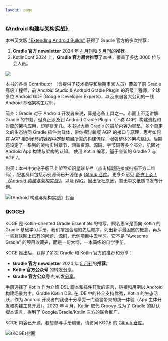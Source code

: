 ```yaml
---
layout: page
---
```



### [《Android 构建与架构实战》](https://t.zsxq.com/0eF9jWLpY)

本书英文版 ["Extending Android Builds"](https://eab.2bab.com/) 获得了 Gradle 官方的多次推荐：

1. **Gradle 官方 newsletter** 2024 年 [4 月刊](https://newsletter.gradle.org/2024/04)和 [5 月刊](https://newsletter.gradle.org/2024/05)的**推荐**。
2. KotlinConf 2024 上，**Gradle 官方展台推荐**了本书，覆盖了多达 3000 位与会人员。

![](https://2bab-images.lastmayday.com/kotlin-conf-2024-17.jpg?imageslim)

本书的各类 Contributor （含提供了技术指导和后期审阅人员）覆盖了前 Gradle 高级工程师，前 Android Studio & Android Gradle Plugin 的高级工程师，全球多位 Android GDE (Google Developer Experts)，以及来自各大公司的一线 Android 基础架构工程师。

简介：Gradle 对于 Android 开发者来说，算是必备工具之一。市面上不乏讲解 Gradle 的书籍，但真正涉及到 Android Gradle Plugin（下称 AGP）构建流程和对应的架构应用，却寥寥无几。本书以大量 Gradle 的进阶内容为铺垫，多个自定义的生态协同 Gradle 插件为载体，带你探讨新版 AGP 的接口与原理，思考如何在 AGP 相对闭环的容器中定制项目所需的构建流程，增强整体的架构建设。后期还设定了一系列的架构实践章节，涵盖资源、源码、字节码等多个部分，巩固对 Android App 构建与架构的认知。 使用 Kotlin 编写，基于全新的 Gradle 7 与 AGP 7。

购买：本书中文电子版已上架至知识星球专栏（点击标题链接或扫描下方二维码），配套资料包括示例源码已开源在该 [Github 仓库](https://github.com/2BAB/Extend-Android-Builds-zh)。更多介绍见 *[新书上架！《Android 构建与架构实战》](https://2bab.me/zh/blog/2023-05-14-extend-android-build-zh-unevils/)*，以及 *[FAQ](https://2bab.me/zh/blog/2023-05-17-extend-android-build-zh-faq/)*。因出版社原因，暂无中文纸质书发布计划。
    
![《Android 构建与架构实战》封面](https://2bab-images.lastmayday.com/202305131112571.png?imageslim)

    
### [《KOGE》](https://koge.2bab.me/#/zh-cn/)

KOGE 是 Kotlin-oriented Gradle Essentials 的缩写，顾名思义是面向 Kotlin 的 Gradle 基础学习手册。我们按照合理的先后顺序，列出新手最困惑的概念，再从一些互联网上已有的问题、源码、示例项目中去学习。它不是 “Awesome Gradle” 的项目收藏夹，而是一份大纲，一本简练的自学手册。

KOGE 推出后，获得了多次 Gradle 和 Kotlin 官方的推荐和分享：

- **Gradle 官方 newsletter** 2024 年 [5 月刊](https://newsletter.gradle.org/2024/05)的**推荐**。
- **Kotlin 官方公众号** 的转发[分享](https://mp.weixin.qq.com/s/udzGlxaP5nC20ipf5i5LWg)。
- **Gradle 官方公众号** 的转发[分享](https://mp.weixin.qq.com/s/sx2WJX2GNomx8d4MnF9Bow)。

手册选择了 Kotlin 作为介绍 DSL 脚本和插件开发的语言，链接和用例以 Android 构建场景为主。Gradle Kotlin DSL 在 IDE 中的补全支持优秀，Kotlin 的生态活跃，作为 Android 开发者的我也十分享受一门语言带来的统一体验（App 主体开发和构建工具开发）。2023 年 4 月，Kotlin 取代 Groovy 成为了 Gradle 的默认脚本语言，得到了 Google/Gradle/Kotlin 三方的联合推广。

*KOGE* 内容已开源，若想参与手册编辑，请访问 KOGE 的 [Github 仓库](https://github.com/2BAB/KOGE)。

![《KOGE》封面](https://2bab-images.lastmayday.com/Screenshot%202023-05-05%20at%208.22.25%20PM.png?imageslim)